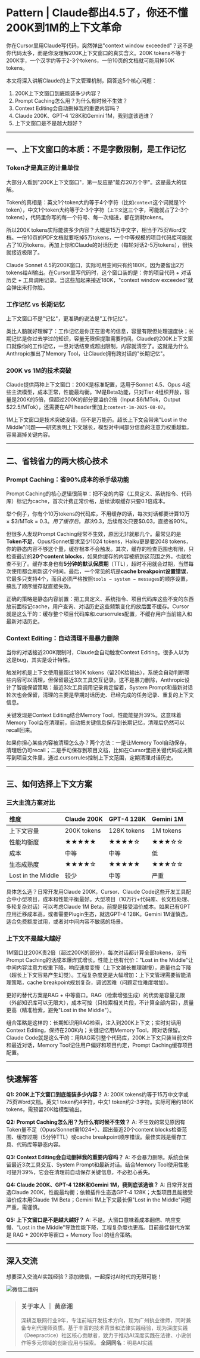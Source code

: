 # Pattern | Claude都出4.5了，你还不懂200K到1M的上下文革命

你在Cursor里用Claude写代码，突然弹出"context window exceeded"？这不是你代码太多，而是你没理解200K上下文窗口的真实含义。200K tokens不等于200K字，一个汉字约等于2-3个tokens，一份10页的文档就可能用掉50K tokens。

本文将深入讲解Claude的上下文管理机制，回答这5个核心问题：

1.  200K上下文窗口到底能装多少内容？
2.  Prompt Caching怎么用？为什么有时候不生效？
3.  Context Editing会自动删掉我的重要内容吗？
4.  Claude 200K、GPT-4 128K和Gemini 1M，我到底该选谁？
5.  上下文窗口是不是越大越好？

---

## 一、上下文窗口的本质：不是字数限制，是工作记忆

### Token才是真正的计量单位

大部分人看到"200K上下文窗口"，第一反应是"能存20万个字"。这是最大的误解。

Token的真相是：英文1个token大约等于4个字符（比如`context`这个词就是1个token），中文1个token大约等于2-3个字符（`上下文`这三个字，可能就占了2-3个tokens），代码里你写的每一个符号、每一次缩进，都在消耗tokens。

所以200K tokens实际能装多少内容？大概是15万中文字，相当于75页Word文档。一份10页的PDF文档就要吃掉5万tokens，一个中等规模的项目代码库可能就占了10万tokens，再加上你和Claude的对话历史（每轮对话2-5万tokens），很快就接近极限了。

Claude Sonnet 4.5的200K窗口，实际可用空间只有约180K，因为要留出2万tokens给AI输出。在Cursor里写代码时，这个窗口装的是：你的项目代码 + 对话历史 + 工具调用记录。当这些加起来接近180K，"context window exceeded"就会弹出来打你脸。

### 工作记忆 vs 长期记忆

上下文窗口不是"记忆"，更准确的说法是"工作记忆"。

类比人脑就好理解了：工作记忆是你正在思考的信息，容量有限但处理速度快；长期记忆是你过去学过的知识，容量无限但提取需要时间。Claude的200K上下文窗口就像你的工作记忆，一旦对话结束或超出限制，内容就清空了。这就是为什么Anthropic推出了Memory Tool，让Claude拥有跨对话的"长期记忆"。

### 200K vs 1M的技术突破

Claude提供两种上下文窗口：200K是标准配置，适用于Sonnet 4.5、Opus 4这些主流模型，成本正常，性能最均衡。1M是Beta功能，只对Tier 4组织开放，容量是200K的5倍，但超过200K的部分要溢价2倍（Input $6/MTok，Output $22.5/MTok），还需要在API header里加上`context-1m-2025-08-07`。

1M上下文窗口是技术突破没错，但不是万能药。超长上下文会带来"Lost in the Middle"问题——研究表明上下文越长，模型对中间部分信息的注意力权重越低，容易漏掉关键内容。

---

## 二、省钱省力的两大核心技术

### Prompt Caching：省90%成本的杀手级功能

Prompt Caching的核心逻辑很简单：把不变的内容（工具定义、系统指令、代码库）标记为cache，首次计费正常价格，后续读取缓存只要0.1倍成本。

举个例子，你有个10万tokens的代码库，不用缓存的话，每次对话都要计算10万 × $3/MTok = $0.3。用了缓存后，首次$0.3，后续每次只要$0.03，直接省90%。

但很多人发现Prompt Caching经常不生效，原因无非就那几个。最常见的是**Token不足**，Opus/Sonnet要求至少1024 tokens，Haiku更是要2048 tokens，你的静态内容不够这个量，缓存根本不会触发。其次，缓存的检查范围也有限，只检查最近的**20个content blocks**，如果你缓存的内容被挤到这范围之外，也就检查不到了。缓存本身也有**5分钟的默认保质期**（TTL），超时不用就会过期，当然每次使用都会刷新这个时间。最后，一个常见的坑是**cache breakpoint设置错误**，它最多只支持4个，而且必须严格按照`tools → system → messages`的顺序设置，搞乱了顺序缓存就直接失效。

正确的策略是静态内容前置：把工具定义、系统指令、项目代码库这些不变的东西放前面标记cache，用户查询、对话历史这些频繁变化的放后面不缓存。Cursor就是这么干的：缓存整个项目代码库和.cursorrules配置，不缓存用户当前输入和最新对话历史。

### Context Editing：自动清理不是暴力删除

当你的对话接近200K限制时，Claude会自动触发Context Editing。很多人以为这是bug，其实是设计特性。

触发时机是上下文使用量超过180K tokens（留20K给输出），系统会自动判断哪些内容可以清理，但保留最近3次工具交互记录。这不是暴力删除，Anthropic设计了智能保留策略：最近3次工具调用记录肯定留着，System Prompt和最新对话轮次也会保留，清理的主要是早期对话历史、已经完成的任务记录、重复的上下文信息。

关键发现是Context Editing结合Memory Tool，性能能提升39%。这意味着Memory Tool会在清理前，自动把关键信息保存到长期记忆，清理后仍然可以recall回来。

如果你担心某些内容被清理怎么办？两个方法：一是让Memory Tool自动保存，清理后仍可recall；二是手动保存到项目文档，比如在Cursor里把关键代码或决策写到项目文件里，通过.cursorrules控制上下文范围，定期清理对话历史。

---

## 三、如何选择上下文方案

### 三大主流方案对比

| 维度 | Claude 200K | GPT-4 128K | Gemini 1M |
| :--- | :--- | :--- | :--- |
| 上下文容量 | 200K tokens | 128K tokens | 1M tokens |
| 性能均衡度 | ★★★★★ | ★★★★☆ | ★★★☆☆ |
| 成本 | 中等 | 中等 | 低 |
| 生态成熟度 | ★★★★☆ | ★★★★★ | ★★★☆☆ |
| Lost in the Middle | 较少 | 中等 | 严重 |

具体怎么选？日常开发用Claude 200K，Cursor、Claude Code这些开发工具配合中小型项目，成本和性能平衡最好。大型项目（10万行+代码库、长文档处理、多轮复杂对话）可以考虑Claude 1M Beta，前提是接受溢价成本。如果已有GPT应用迁移成本高，或者需要Plugin生态，就选GPT-4 128K。Gemini 1M谨慎选，适合免费额度试用，或者对中间内容不敏感的场景。

### 上下文不是越大越好

1M窗口比200K贵2倍（超过200K的部分），每次对话都计算全部tokens，没有Prompt Caching的话成本爆炸式增长。性能上也有代价："Lost in the Middle"让中间内容注意力权重下降，响应速度变慢（上下文越长推理越慢），质量也会下降（超长上下文容易产生幻觉）。工程复杂度更是大幅增加：上下文管理需要智能清理策略，cache breakpoint规划复杂，调试困难（问题定位难度增加）。

更好的替代方案是RAG + 中等窗口。RAG（检索增强生成）的优势是容量无限（外部知识库可以无限大），成本可控（只检索相关片段，不计算全部内容），质量更高（精准检索，避免"Lost in the Middle"）。

组合策略是这样的：长期知识用RAG检索，注入到200K上下文；实时对话用Context Editing，保持在200K内；关键记忆用Memory Tool，跨对话保留。Claude Code就是这么干的：用RAG索引整个代码库，200K上下文只装当前文件和最近对话，Memory Tool记住用户偏好和项目约定，Prompt Caching缓存项目配置。

---

## 快速解答

**Q1: 200K上下文窗口到底能装多少内容？**
A: 200K tokens约等于15万中文字或75页Word文档。英文1 token约4字符，中文1 token约2-3字符。实际可用约180K tokens，需预留20K给模型输出。

**Q2: Prompt Caching怎么用？为什么有时候不生效？**
A: 不生效的常见原因有Token量不足（Opus/Sonnet需1024+）、超出最近20个content blocks检查范围、缓存过期（5分钟TTL）或cache breakpoint顺序错误。最佳实践是缓存工具、代码库等静态内容。

**Q3: Context Editing会自动删掉我的重要内容吗？**
A: 不会暴力删除。系统会保留最近3次工具交互、System Prompt和最新对话。结合Memory Tool使用性能可提升39%，它会在清理前自动保存关键信息，不必担心丢失。

**Q4: Claude 200K、GPT-4 128K和Gemini 1M，我到底该选谁？**
A: 日常开发首选Claude 200K，性能最均衡；依赖插件生态选GPT-4 128K；大型项目且能接受溢价成本用Claude 1M Beta；Gemini 1M上下文最长但"Lost in the Middle"问题严重，需谨慎。

**Q5: 上下文窗口是不是越大越好？**
A: 不是。大窗口意味着成本翻倍、响应变慢、"Lost in the Middle"导致性能下降，工程复杂度也更高。目前最佳替代方案是 RAG + 200K中等窗口 + Memory Tool 的组合策略。

---

## 深入交流

想要深入交流AI实践经验？添加微信，一起探讨AI时代的无限可能！

![微信二维码](assets/二维码.jpg)

> ### 关于本人 ｜ 黄彦湘
> 深耕互联网行业9年，专注前端开发技术方向，现为广州执业律师，同时兼备专利代理师资质。基于丰富的技术背景和法律实践经验，现为深度实践（Deepractice）社区核心贡献者，致力于推动AI深度实践在法律、小说创作等多元领域的创新应用与探索。
> **全网同名**：明易AI实践

---
